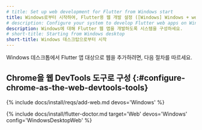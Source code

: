```yaml
---
# title: Set up web development for Flutter from Windows start
title: Windows로부터 시작하여, Flutter용 웹 개발 설정 ([Windows] Windows + web)
# description: Configure your system to develop Flutter web apps on Windows.
description: Windows에 대해 Flutter 웹 앱을 개발하도록 시스템을 구성하세요.
# short-title: Starting from Windows desktop
short-title: Windows 데스크탑으로부터 시작
---
```


Windows 데스크톱에서 Flutter 앱 대상으로 웹을 추가하려면, 다음 절차를 따르세요.

## Chrome을 웹 DevTools 도구로 구성 {:#configure-chrome-as-the-web-devtools-tools}

{% include docs/install/reqs/add-web.md devos='Windows' %}

{% include docs/install/flutter-doctor.md target='Web' devos='Windows' config='WindowsDesktopWeb' %}

